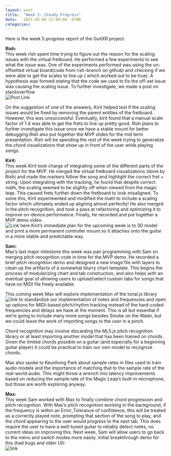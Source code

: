 ```yaml
---
layout: post
title:  "Week 5: Steady Progress"
date:   2021-05-06 21:00:00 -0700
categories:
---
```

Here is the week 5 progress report of the GuitXR project. 

**Rish:**<br/>
This week rish spent time trying to figure out the reason for the scaling issues with the virtual fretboard. He performed a few experiments to see what the issue was. One of the experiments performed was using the un-offsetted virtual board(code from rish-branch on github) and checking if we were able to get the scales to line up ( which worked out to be true). A hypothesis was formed stating that the code we used to fix the off-set issue was causing the scaling issue. 
To further investigate, we made a post on stackoverflow <br/> 
![Post Link](https://stackoverflow.com/questions/67363538/overlaying-virtual-element-on-the-controller-resulting-in-wrong-scale/67370674#67370674)

On the suggestion of one of the answers, Kirit helped test if the scaling issues would be fixed by removing the parent entities of the fretboard. However, this was unsuccessful. Eventually, kirit found that a manual scale factor of 1.4 was able to get the frets to line up pretty good. Rish plans to further investigate this issue once we have a stable mount for better debugging.Rish also put together the MVP slides for the mid term presentation.  Rish will be spending the rest of the week trying to generalize the chord visualizations that show up in front of the user while playing songs. 

**Kirit:**<br/>
This week Kirit took charge of integrating some of the different parts of the project for the MVP. He merged the virtual fretboard visualizations (done by Rish) and made the markers follow the song and highlight the correct fret + string. Upon integrating with the tracking, he found that despite correct math, the scaling seemed to be slightly off when viewed from the magic leap. This caused frets further down the fretboard to look misaligned. To solve this, Kirit experimented and modified the math to include a scaling factor which ultimately ended up aligning almost perfectly!
He also merged in the pitch recognition, and took a pass at refactoring and optimizing it to improve on-device performance. Finally, he recorded and put together a MVP demo video.<br/> 
![Link here](https://drive.google.com/file/d/1rIpgdVQ0_urofp7_nmK8itFwea4glDkU/view?usp=sharing)
Kirit’s immediate plan for the upcoming week is to 3D model and print a more permanent controller mount so it attaches onto the guitar in a more stable and predictable way.



**Sam:**<br/>
Max’s last major milestone this week was pair programming with Sam on merging pitch recognition code in time for the MVP demo. He recorded a brief pitch recognition demo and designed a new image file with layers to clean up the artifacts of a somewhat blurry chart template. This begins the process of modularizing chart and tab construction, and also helps with an eventual goal of allowing users to upload/select custom tabs for songs that have no MIDI file freely available.



This coming week Max will explore implementation of the tonal.js library ![link](https://github.com/tonaljs/tonal) to standardize our implementation of notes and frequencies and open up options for MIDI-based pitch/rhythm tracking instead of the hard-coded frequencies and delays we have at the moment. This is all but essential if we’re going to include many more songs besides Smoke on the Water, but we could leave the work of importing songs to the user in a pinch.

Chord recognition may involve discarding the ML5.js pitch recognition library or at least importing another model that has been trained on chords. Given the limited chords possible on a guitar (and especially for a beginning guitar player) it could be practical to train our own model to recognize chords.

Max also spoke to Keunhong Park about sample rates in files used to train audio models and the importance of matching that to the sample rate of the real-world audio. This might throw a wrench into latency improvements based on reducing the sample rate of the Magic Leap’s built-in microphone, but those are worth exploring anyway.

**Max:**<br/>
This week Sam worked with Max to finally combine chord progression and pitch recognition. With Max’s pitch recognition working in the background, if the frequency is within an Error_Tolerance of confidence, this will be treated as a correctly played note, prompting that section of the song to play, and the chord appearing to the user would progress to the next tab. This does require the user to have a well-tuned guitar to reliably detect notes, no current ideas on improving this. Next week, Sam will allow users to go back to the menu and switch modes more easily.
Initial breakthrough demo for this (had bugs and older UI):<br/> 
![link](https://twitter.com/SamVanderlinda/status/1388673887437615104?s=20)
